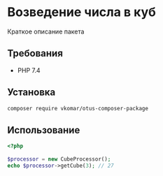 # Возведение числа в куб

Краткое описание пакета

## Требования

- PHP 7.4

## Установка
```bash
composer require vkomar/otus-composer-package
```

## Использование
```php
<?php  
  
$processor = new CubeProcessor();  
echo $processor->getCube(3); // 27
```
